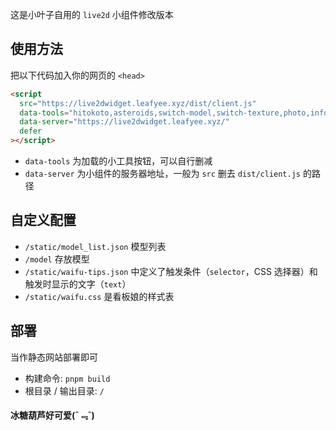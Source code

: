 这是小叶子自用的 `live2d` 小组件修改版本 

## 使用方法
把以下代码加入你的网页的 `<head>`

```html
<script
  src="https://live2dwidget.leafyee.xyz/dist/client.js"
  data-tools="hitokoto,asteroids,switch-model,switch-texture,photo,info,quit" 
  data-server="https://live2dwidget.leafyee.xyz/"
  defer
></script>
```

- `data-tools` 为加载的小工具按钮，可以自行删减
- `data-server` 为小组件的服务器地址，一般为 `src` 删去 `dist/client.js` 的路径

## 自定义配置
- `/static/model_list.json` 模型列表
- `/model` 存放模型
- `/static/waifu-tips.json` 中定义了触发条件（`selector`，CSS 选择器）和触发时显示的文字（`text`）
- `/static/waifu.css` 是看板娘的样式表

## 部署
当作静态网站部署即可

- 构建命令: `pnpm build`
- 根目录 / 输出目录: `/`

#### 冰糖葫芦好可爱(¯﹃¯)